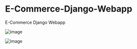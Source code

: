 # E-Commerce-Django-Webapp
E-Commerce Django Webapp


![image](https://user-images.githubusercontent.com/87380930/204760590-e63b863e-f715-49d1-ae61-70fe0cb1e082.png)


![image](https://user-images.githubusercontent.com/87380930/204760687-ae69ef9e-a3f4-410e-b925-aeddc23401fa.png)
